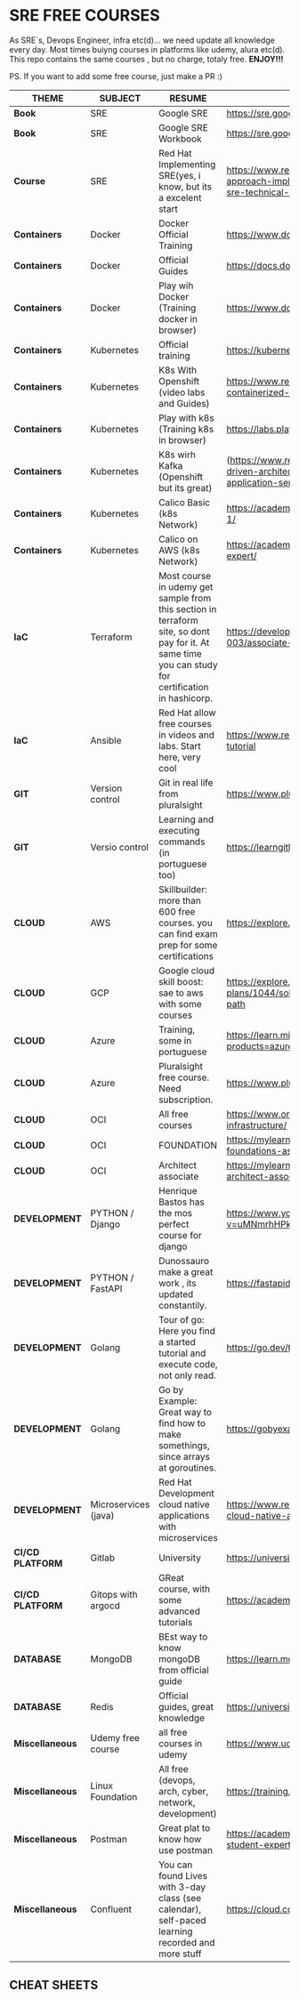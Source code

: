 # SRE FREE COURSES

As SRE`s, Devops Engineer, infra etc(d)... we need update all knowledge every day. Most times buiyng courses in platforms like udemy, alura etc(d). This repo contains the same courses , but no charge, totaly free.
**ENJOY!!!**

PS. If you want to add some free course, just make a PR   :)

| THEME      | SUBJECT    | RESUME                                         | LINK                                                                                               | VALIDATE |
| ---------- | ---------- | ---------------------------------------------- | -------------------------------------------------------------------------------------------------- | -------- |
| **Book**       | SRE        | Google SRE                                     |https://sre.google/sre-book/table-of-contents/                                        | mar/25   |
| **Book**       | SRE        | Google SRE Workbook                            |     https://sre.google/workbook/table-of-contents/                                   | mar/25   |
| **Course** | SRE | Red Hat Implementing SRE(yes, i know, but its a excelent start |  https://www.redhat.com/en/services/training/transitional-approach-implementing-pragmatic-site-reliability-engineering-sre-technical-overview | mar/25 |
| **Containers** | Docker     | Docker Official Training                       |     https://www.docker.com/resources/trainings/                                     | mar/25   |
| **Containers** | Docker     | Official Guides                                |     https://docs.docker.com/guides/                                                 | mar/25   |
| **Containers** | Docker     | Play wih Docker (Training docker in browser)   | https://www.docker.com/play-with-docker/                                            | mar/25   |
| **Containers** | Kubernetes | Official training                              |     https://kubernetes.io/training/                                                 | mar/25   |
| **Containers** | Kubernetes | K8s With Openshift (video labs and Guides) | https://www.redhat.com/en/services/training/do080-deploying-containerized-applications-technical-overview | mar/25 |
| **Containers** | Kubernetes | Play with k8s (Training k8s in browser) | https://labs.play-with-k8s.com/ | mar/25 |
| **Containers** | Kubernetes | K8s wirh Kafka (Openshift but its great) | (https://www.redhat.com/en/services/training/ad082-event-driven-architecture-apache-kafka-red-hat-openshift-application-services-technical-overview | mar/25 |
| **Containers** | Kubernetes | Calico Basic (k8s Network)  | https://academy.tigera.io/course/certified-calico-operator-level-1/ | mar/25 |
| **Containers** | Kubernetes | Calico on AWS (k8s Network) | https://academy.tigera.io/course/certified-calico-operator-aws-expert/ | mar/25 |
| **IaC** | Terraform | Most course in udemy get sample from this section in terraform site, so dont pay for it. At same time you can study for certification in hashicorp. | https://developer.hashicorp.com/terraform/tutorials/certification-003/associate-study-003 | mar/25 |
| **IaC** | Ansible | Red Hat allow free courses in videos and labs. Start here, very cool | https://www.redhat.com/pt-br/topics/automation/learning-ansible-tutorial | mar/25
| **GIT** | Version control |Git in real life from pluralsight | https://www.pluralsight.com/courses/code-school-git-real | mar/25 |
| **GIT** | Versio control |Learning and executing commands (in portuguese too) | https://learngitbranching.js.org/?locale=pt_BR) | mar/25 |
| **CLOUD** | AWS | Skillbuilder: more than 600 free courses. you can find exam prep for some certifications | https://explore.skillbuilder.aws/learn?cta=free | mar/25 |
| **CLOUD** | GCP | Google cloud skill boost: sae to aws with some courses |  https://explore.skillbuilder.aws/learn/learning-plans/1044/solutions-architect-knowledge-badge-readiness-path | mar/25 |
| **CLOUD** | Azure | Training, some in portuguese  | https://learn.microsoft.com/en-us/training/browse/?products=azure&resource_type=course | mar/25 |
| **CLOUD** |Azure | Pluralsight free course. Need subscription. | https://www.pluralsight.com/partners/microsoft/azure | mar/25 |
| **CLOUD** | OCI |  All free courses |  https://www.oracle.com/education/training/oracle-cloud-infrastructure/  | mar/25 |
| **CLOUD** | OCI | FOUNDATION  | https://mylearn.oracle.com/ou/learning-path/become-an-oci-foundations-associate-2025/148056 | mar/25 |
| **CLOUD** | OCI | Architect associate |  https://mylearn.oracle.com/ou/learning-path/become-an-oci-architect-associate-2025/147631 | mar/25 |
| **DEVELOPMENT** | PYTHON / Django | Henrique  Bastos has the mos perfect course for django |  https://www.youtube.com/watch?v=uMNmrhHPkfQ&list=PLeKXYyZCJHxczQsE7L5H9RXTcNFjx3U55 | mar/25 |
| **DEVELOPMENT** | PYTHON / FastAPI | Dunossauro make a great work , its updated constantily. | https://fastapidozero.dunossauro.com/ | mar/25|
| **DEVELOPMENT** | Golang | Tour of go: Here you find a started tutorial and execute code, not only read. | https://go.dev/tour/welcome/1 | mar/25
| **DEVELOPMENT** | Golang | Go by Example: Great way to find how to make somethings, since arrays at goroutines. | https://gobyexample.com/ | mar/25 | 
| **DEVELOPMENT** | Microservices (java)  |Red Hat Development cloud native applications with microservices |  https://www.redhat.com/en/services/training/do092-developing-cloud-native-applications-microservices-architectures | mar/25 |
| **CI/CD PLATFORM** | Gitlab | University |  https://university.gitlab.com/ | mar/25 |
| **CI/CD PLATFORM** | Gitops with argocd | GReat course, with some advanced tutorials | https://academy.akuity.io/courses/gitops-argocd-intro | mar/25 |
| **DATABASE** | MongoDB | BEst way to know mongoDB from official guide | https://learn.mongodb.com/catalog | mar/25 |
| **DATABASE** | Redis | Official guides, great knowledge | https://university.redis.io/academy | mar/25
| **Miscellaneous**| Udemy free course | all free courses in udemy | https://www.udemy.com/courses/free/ | mar/25 | 
| **Miscellaneous**| Linux Foundation | All free (devops, arch, cyber, network, development) | https://training.linuxfoundation.org/resources/ | mar/25 |
| **Miscellaneous**| Postman | Great plat to know how use postman |  https://academy.postman.com/path/postman-api-fundamentals-student-expert | mar/25 |
| **Miscellaneous**| Confluent | You can found Lives with 3-day class (see calendar), self-paced learning recorded and more stuff | https://cloud.contentraven.com/confluent/content | mar/25 |

## CHEAT SHEETS



